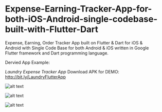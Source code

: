 # Expense-Earning-Tracker-App-for-both-iOS-Android-single-codebase-built-with-Flutter-Dart

Expense, Earning, Order Tracker App built on Flutter & Dart for iOS & Android with Single Code Base for both Android & iOS written in Google Flutter framework and Dart programming language.

Dervied App Example: 

*Laundry Expense Tracker App*
Download APK for DEMO: http://bit.ly/LaundryFlutterApp

![alt text](https://raw.githubusercontent.com/payafterwork/Expense-Earning-Tracker-App-for-both-iOS-Android-single-codebase-built-with-Flutter-Dart/master/ss1.jpeg)

![alt text](https://raw.githubusercontent.com/payafterwork/Expense-Earning-Tracker-App-for-both-iOS-Android-single-codebase-built-with-Flutter-Dart/master/ss2.jpeg)

![alt text](https://raw.githubusercontent.com/payafterwork/Expense-Earning-Tracker-App-for-both-iOS-Android-single-codebase-built-with-Flutter-Dart/master/ss3.jpeg)




